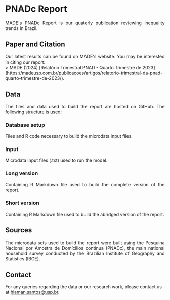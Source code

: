 # PNADc Report    
<div style="text-align: justify;">
    MADE's PNADc Report is our quaterly publication reviewing inequality trends in Brazil.  
</div>

## Paper and Citation
<div style="text-align: justify;">
    Our latest results can be found on MADE's website. You may be interested in citing our report:
</div>
> MADE (2024) [Relatório Trimestral PNAD - Quarto Trimestre de 2023](https://madeusp.com.br/publicacoes/artigos/relatorio-trimestral-da-pnad-quarto-trimestre-de-2023/).

## Data
<div style="text-align: justify;">
    The files and data used to build the report are hosted on GitHub. The following structure is used:
 </div>

### Database setup
<div style="text-align: justify;">
    Files and R code necessary to build the microdata input files.
</div>

### Input
<div style="text-align: justify;">
    Microdata input files (.txt) used to run the model.
</div>

### Long version 
<div style="text-align: justify;">
    Containing R Markdown file used to build the complete version of the report.
</div>

### Short version
<div style="text-align: justify;">
Containing R Markdown file used to build the abridged version of the report.
</div>

## Sources
<div style="text-align: justify;">
    The microdata sets used to build the report were built using the Pesquina Nacional por Amostra de Domícilios contínua (PNADc), the main national household survey conducted by the Brazilian Institute of Geography and Statistics (IBGE).
</div>

## Contact
For any queries regarding the data or our research work, please contact us at <hiaman.santos@usp.br>.
